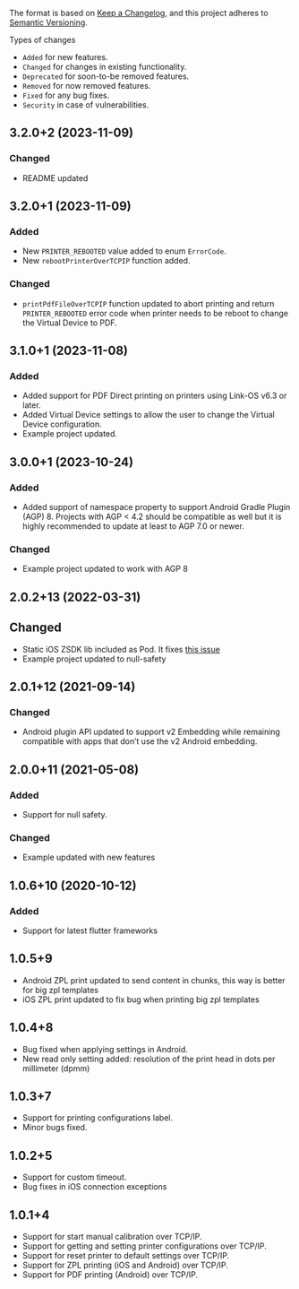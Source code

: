 The format is based on [Keep a Changelog](https://keepachangelog.com/en/1.0.0/),
and this project adheres to [Semantic Versioning](https://semver.org/spec/v2.0.0.html).

Types of changes
- `Added` for new features.
- `Changed` for changes in existing functionality.
- `Deprecated` for soon-to-be removed features.
- `Removed` for now removed features.
- `Fixed` for any bug fixes.
- `Security` in case of vulnerabilities.

## 3.2.0+2 (2023-11-09)
### Changed
- README updated

## 3.2.0+1 (2023-11-09)
### Added
- New `PRINTER_REBOOTED` value added to enum `ErrorCode`.
- New `rebootPrinterOverTCPIP` function added.

### Changed
- `printPdfFileOverTCPIP` function updated to abort printing and return `PRINTER_REBOOTED` error code when printer needs to be reboot to change the Virtual Device to PDF.

## 3.1.0+1 (2023-11-08)
### Added
- Added support for PDF Direct printing on printers using Link-OS v6.3 or later.
- Added Virtual Device settings to allow the user to change the Virtual Device configuration.
- Example project updated.

## 3.0.0+1 (2023-10-24)
### Added
- Added support of namespace property to support Android Gradle Plugin (AGP) 8. Projects with AGP < 4.2 should be compatible as well but it is highly recommended to update at least to AGP 7.0 or newer.

### Changed
- Example project updated to work with AGP 8

## 2.0.2+13 (2022-03-31)
## Changed
- Static iOS ZSDK lib included as Pod. It fixes [this issue](https://github.com/luis901101/zsdk/issues/1)  
- Example project updated to null-safety

## 2.0.1+12 (2021-09-14)
### Changed
- Android plugin API updated to support v2 Embedding while remaining compatible with apps that don’t use the v2 Android embedding.

## 2.0.0+11 (2021-05-08)
### Added
- Support for null safety.

### Changed
- Example updated with new features

## 1.0.6+10 (2020-10-12)
### Added
- Support for latest flutter frameworks

## 1.0.5+9
* Android ZPL print updated to send content in chunks, this way is better for big zpl templates
* iOS ZPL print updated to fix bug when printing big zpl templates

## 1.0.4+8
* Bug fixed when applying settings in Android.
* New read only setting added: resolution of the print head in dots per millimeter (dpmm)

## 1.0.3+7
* Support for printing configurations label.
* Minor bugs fixed.


## 1.0.2+5
* Support for custom timeout.
* Bug fixes in iOS connection exceptions


## 1.0.1+4
* Support for start manual calibration over TCP/IP.
* Support for getting and setting printer configurations over TCP/IP.
* Support for reset printer to default settings over TCP/IP.
* Support for ZPL printing (iOS and Android) over TCP/IP.
* Support for PDF printing (Android) over TCP/IP.